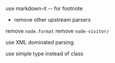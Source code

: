 use markdown-it -- for footnote

- remove other upstream parsers

remove `node.format`
remove `node-visitor/`

use XML dominated parsing.

use simple type instead of class
